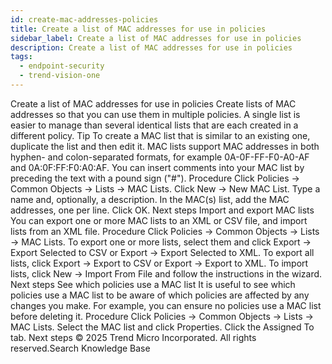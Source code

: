 ```yaml
---
id: create-mac-addresses-policies
title: Create a list of MAC addresses for use in policies
sidebar_label: Create a list of MAC addresses for use in policies
description: Create a list of MAC addresses for use in policies
tags:
  - endpoint-security
  - trend-vision-one
---
```


 Create a list of MAC addresses for use in policies Create lists of MAC addresses so that you can use them in multiple policies. A single list is easier to manage than several identical lists that are each created in a different policy. Tip To create a MAC list that is similar to an existing one, duplicate the list and then edit it. MAC lists support MAC addresses in both hyphen- and colon-separated formats, for example 0A-0F-FF-F0-A0-AF and 0A:0F:FF:F0:A0:AF. You can insert comments into your MAC list by preceding the text with a pound sign ("#"). Procedure Click Policies → Common Objects → Lists → MAC Lists. Click New → New MAC List. Type a name and, optionally, a description. In the MAC(s) list, add the MAC addresses, one per line. Click OK. Next steps Import and export MAC lists You can export one or more MAC lists to an XML or CSV file, and import lists from an XML file. Procedure Click Policies → Common Objects → Lists → MAC Lists. To export one or more lists, select them and click Export → Export Selected to CSV or Export → Export Selected to XML. To export all lists, click Export → Export to CSV or Export → Export to XML. To import lists, click New → Import From File and follow the instructions in the wizard. Next steps See which policies use a MAC list It is useful to see which policies use a MAC list to be aware of which policies are affected by any changes you make. For example, you can ensure no policies use a MAC list before deleting it. Procedure Click Policies → Common Objects → Lists → MAC Lists. Select the MAC list and click Properties. Click the Assigned To tab. Next steps © 2025 Trend Micro Incorporated. All rights reserved.Search Knowledge Base